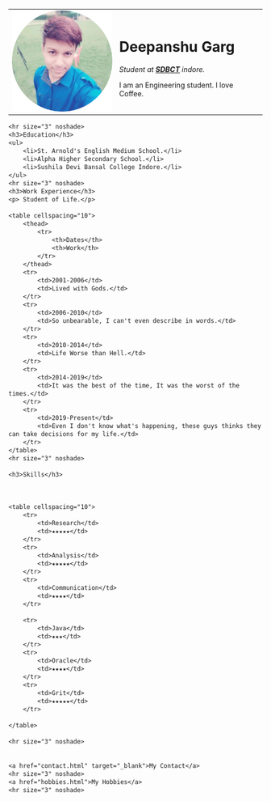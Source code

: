 
<html lang="en">

<head>
    <meta charset="UTF-8">
    <title>Deepanshu Garg</title>
</head>

<body>
    <table cellspacing="20">
        <tr>
            <td>
                <img src="images/dddd.png" alt="Deepanshu Picture" width="200" height="200">
            </td>
            <td>
                <h1>Deepanshu Garg </h1>
                <p><em>Student at <strong><a href="https://sdbc.ac.in/" target="_blank">SDBCT</a></strong> indore.</em>
                </p>
                <p>I am an Engineering student. I love Coffee.</p>
            </td>
        </tr>
    </table>


    <hr size="3" noshade>
    <h3>Education</h3>
    <ul>
        <li>St. Arnold's English Medium School.</li>
        <li>Alpha Higher Secondary School.</li>
        <li>Sushila Devi Bansal College Indore.</li>
    </ul>
    <hr size="3" noshade>
    <h3>Work Experience</h3>
    <p> Student of Life.</p>

    <table cellspacing="10">
        <thead>
            <tr>
                <th>Dates</th>
                <th>Work</th>
            </tr>
        </thead>
        <tr>
            <td>2001-2006</td>
            <td>Lived with Gods.</td>
        </tr>
        <tr>
            <td>2006-2010</td>
            <td>So unbearable, I can't even describe in words.</td>
        </tr>
        <tr>
            <td>2010-2014</td>
            <td>Life Worse than Hell.</td>
        </tr>
        <tr>
            <td>2014-2019</td>
            <td>It was the best of the time, It was the worst of the times.</td>
        </tr>
        <tr>
            <td>2019-Present</td>
            <td>Even I don't know what's happening, these guys thinks they can take decisions for my life.</td>
        </tr>
    </table>
    <hr size="3" noshade>

    <h3>Skills</h3>



    <table cellspacing="10">
        <tr>
            <td>Research</td>
            <td>★★★★★</td>
        </tr>
        <tr>
            <td>Analysis</td>
            <td>★★★★★</td>
        </tr>
        <tr>
            <td>Communication</td>
            <td>★★★★</td>
        </tr>

        <tr>
            <td>Java</td>
            <td>★★★</td>
        </tr>
        <tr>
            <td>Oracle</td>
            <td>★★★★</td>
        </tr>
        <tr>
            <td>Grit</td>
            <td>★★★★★</td>
        </tr>

    </table>

    <hr size="3" noshade>


    <a href="contact.html" target="_blank">My Contact</a>
    <hr size="3" noshade>
    <a href="hobbies.html">My Hobbies</a>
    <hr size="3" noshade>

</body>

</html>




<!-- used fot stars &#9733;&#9733;&#9733;&#9733;&#9733; -->
